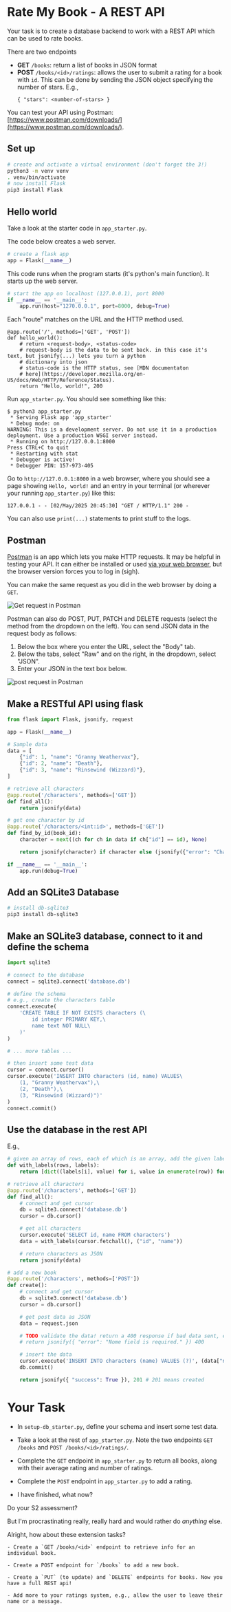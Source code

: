 # Rate My Book - A REST API

Your task is to create a database backend to work with a REST API which can be used to rate books.

There are two endpoints

- **GET**  `/books`: return a list of books in JSON format
- **POST** `/books/<id>/ratings`: allows the user to submit a rating for a book with `id`. This can be done by sending
  the JSON object specifying the number of stars. E.g.,
  ```
  { "stars": <number-of-stars> }
  ```

You can test your API using Postman: [https://www.postman.com/downloads/](https://www.postman.com/downloads/).

## Set up

```bash
# create and activate a virtual environment (don't forget the 3!)
python3 -m venv venv
. venv/bin/activate
# now install Flask
pip3 install Flask
```


## Hello world

Take a look at the starter code in `app_starter.py`.

The code below creates a web server.

```python
# create a flask app
app = Flask(__name__)
```

This code runs when the program starts (it's python's main function). It starts up the web server.
```python
# start the app on localhost (127.0.0.1), port 8000
if __name__ == '__main__':
    app.run(host="1270.0.0.1", port=8000, debug=True)
```

Each "route" matches on the URL and the HTTP method used.
```python3
@app.route('/', methods=['GET', 'POST'])
def hello_world():
    # return <request-body>, <status-code>
    # request-body is the data to be sent back. in this case it's text, but jsonify(...) lets you turn a python
    # dictionary into json
    # status-code is the HTTP status, see [MDN documentaton
    # here](https://developer.mozilla.org/en-US/docs/Web/HTTP/Reference/Status).
    return "Hello, world!", 200
```

Run `app_starter.py`. You should see something like this:
```
$ python3 app_starter.py
 * Serving Flask app 'app_starter'
 * Debug mode: on
WARNING: This is a development server. Do not use it in a production deployment. Use a production WSGI server instead.
 * Running on http://127.0.0.1:8000
Press CTRL+C to quit
 * Restarting with stat
 * Debugger is active!
 * Debugger PIN: 157-973-405
```

Go to `http://127.0.0.1:8000` in a web browser, where you should see a page showing `Hello, world!` and an entry in your
terminal (or wherever your running `app_starter.py`) like this:
```
127.0.0.1 - - [02/May/2025 20:45:30] "GET / HTTP/1.1" 200 -
```
You can also use `print(...)` statements to print stuff to the logs.

## Postman

[Postman](https://www.postman.com/) is an app which lets you make HTTP requests. It may be helpful in testing your API.
It can either be installed or used [via your web browser](https://go.postman.co/home), but the browser version forces you to log in (sigh).

You can make the same request as you did in the web browser by doing a `GET`.

![Get request in Postman](./get.png)

Postman can also do POST, PUT, PATCH and DELETE requests (select the method from the dropdown on the left). You can send
JSON data in the request body as follows:

1. Below the box where you enter the URL, select the "Body" tab.
2. Below the tabs, select "Raw" and on the right, in the dropdown, select "JSON".
3. Enter your JSON in the text box below.

![post request in Postman](./post.png)

## Make a RESTful API using flask

```python
from flask import Flask, jsonify, request

app = Flask(__name__)

# Sample data
data = [
    {"id": 1, "name": "Granny Weathervax"},
    {"id": 2, "name": "Death"},
    {"id": 3, "name": "Rinsewind (Wizzard)"},
]

# retrieve all characters
@app.route('/characters', methods=['GET'])
def find_all():
    return jsonify(data)

# get one character by id
@app.route('/characters/<int:id>', methods=['GET'])
def find_by_id(book_id):
    character = next((ch for ch in data if ch["id"] == id), None)

    return jsonify(character) if character else (jsonify({"error": "Character not found"}), 404)

if __name__ == '__main__':
    app.run(debug=True)
```
## Add an SQLite3 Database

```bash
# install db-sqlite3
pip3 install db-sqlite3
```

## Make an SQLite3 database, connect to it and define the schema

```python
import sqlite3

# connect to the database
connect = sqlite3.connect('database.db')

# define the schema
# e.g., create the characters table
connect.execute(
    'CREATE TABLE IF NOT EXISTS characters (\
        id integer PRIMARY KEY,\
        name text NOT NULL\
    )'
)

# ... more tables ...

# then insert some test data
cursor = connect.cursor()
cursor.execute('INSERT INTO characters (id, name) VALUES\
    (1, "Granny Weathervax"),\
    (2, "Death"),\
    (3, "Rinsewind (Wizzard)")'
)
connect.commit()
```

## Use the database in the rest API

E.g.,
```python
# given an array of rows, each of which is an array, add the given labels to each row
def with_labels(rows, labels):
    return [dict((labels[i], value) for i, value in enumerate(row)) for row in rows]

# retrieve all characters
@app.route('/characters', methods=['GET'])
def find_all():
    # connect and get cursor
    db = sqlite3.connect('database.db')
    cursor = db.cursor()

    # get all characters
    cursor.execute('SELECT id, name FROM characters')
    data = with_labels(cursor.fetchall(), ("id", "name"))

    # return characters as JSON
    return jsonify(data)

# add a new book
@app.route('/characters', methods=['POST'])
def create():
    # connect and get cursor
    db = sqlite3.connect('database.db')
    cursor = db.cursor()

    # get post data as JSON
    data = request.json

    # TODO validate the data! return a 400 response if bad data sent, e.g.,
    # return jsonify({ "error": "Nome field is required." }) 400

    # insert the data
    cursor.execute('INSERT INTO characters (name) VALUES (?)', (data["name"]))
    db.commit()

    return jsonify({ "success": True }), 201 # 201 means created
```

# Your Task

- In `setup-db_starter.py`, define your schema and insert some test data.

- Take a look at the rest of `app_starter.py`. Note the two endpoints `GET /books` and `POST /books/<id>/ratings/`.

- Complete the `GET` endpoint in `app_starter.py` to return all books, along with their average rating and number of
  ratings.

- Complete the `POST` endpoint in `app_starter.py` to add a rating.

- I have finished, what now?

Do your S2 assessment?

But I'm procrastinating really, really hard and would rather do *anything* else.

Alright, how about these extension tasks?

	- Create a `GET /books/<id>` endpoint to retrieve info for an individual book.

	- Create a POST endpoint for `/books` to add a new book.

	- Create a `PUT` (to update) and `DELETE` endpoints for books. Now you have a full REST api!

	- Add more to your ratings system, e.g., allow the user to leave their name or a message.

